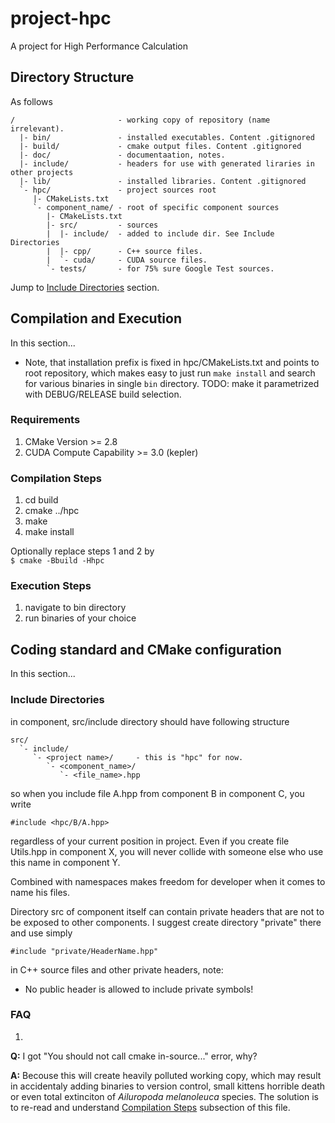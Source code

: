 # project-hpc
A project for High Performance Calculation

## Directory Structure
As follows

    /                       - working copy of repository (name irrelevant).
      |- bin/               - installed executables. Content .gitignored
      |- build/             - cmake output files. Content .gitignored
      |- doc/               - documentaation, notes.
      |- include/           - headers for use with generated liraries in other projects
      |- lib/               - installed libraries. Content .gitignored
      `- hpc/               - project sources root
         |- CMakeLists.txt
         `- component_name/ - root of specific component sources
            |- CMakeLists.txt
            |- src/         - sources
            |  |- include/  - added to include dir. See Include Directories
            |  |- cpp/      - C++ source files.
            |  `- cuda/     - CUDA source files.
            `- tests/       - for 75% sure Google Test sources.

Jump to [Include Directories](#include-directories) section.

## Compilation and Execution
In this section...

  * Note, that installation prefix is fixed in hpc/CMakeLists.txt and points to root repository, which makes easy to just run ```make install``` and search for various binaries in single ```bin``` directory. TODO: make it parametrized with DEBUG/RELEASE build selection.

### Requirements
1. CMake Version >= 2.8
2. CUDA Compute Capability >= 3.0 (kepler)

### Compilation Steps<a name="compilation-steps"></a>
1. cd build
2. cmake ../hpc
3. make
4. make install

  Optionally replace steps 1 and 2 by <br />
    ```$ cmake -Bbuild -Hhpc```

### Execution Steps
1. navigate to bin directory
2. run binaries of your choice

## Coding standard and CMake configuration
In this section...
### Include Directories
in component, src/include directory should have following structure

    src/
      `- include/
         `- <project name>/     - this is "hpc" for now.
            `- <component_name>/
               `- <file_name>.hpp

so when you include file A.hpp from component B in component C, you write

    #include <hpc/B/A.hpp>

regardless of your current position in project. Even if you create file Utils.hpp in component X, you will never collide with someone else who use this name in component Y.

Combined with namespaces makes freedom for developer when it comes to name his files.

Directory src of component itself can contain private headers that are not to be exposed to other components. I suggest create directory "private" there and use simply

    #include "private/HeaderName.hpp"

in C++ source files and other private headers, note:

  * No public header is allowed to include private symbols!

### FAQ
1.
  **Q:** I got "You should not call cmake in-source..." error, why?

  **A:** Becouse this will create heavily polluted working copy, which may result in accidentaly adding binaries to version control, small kittens horrible death or even total extinciton of *Ailuropoda melanoleuca* species. The solution is to re-read and understand [Compilation Steps](#compilation-steps) subsection of this file.
